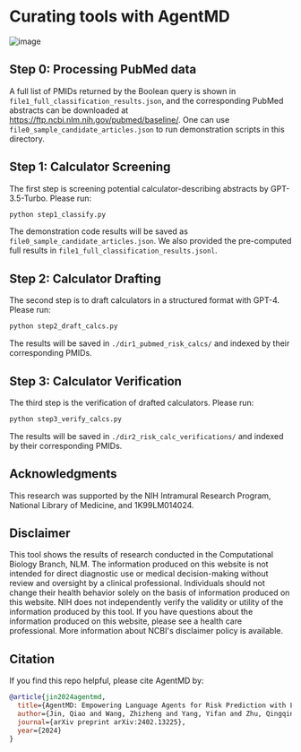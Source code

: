 # Curating tools with AgentMD

![image](https://github.com/user-attachments/assets/055c8f44-8576-41e6-aaeb-3aa34a40fa36)

## Step 0: Processing PubMed data
A full list of PMIDs returned by the Boolean query is shown in `file1_full_classification_results.json`, and the corresponding PubMed abstracts can be downloaded at https://ftp.ncbi.nlm.nih.gov/pubmed/baseline/.
One can use `file0_sample_candidate_articles.json` to run demonstration scripts in this directory.

## Step 1: Calculator Screening

The first step is screening potential calculator-describing abstracts by GPT-3.5-Turbo. Please run:

```bash
python step1_classify.py
```

The demonstration code results will be saved as `file0_sample_candidate_articles.json`. We also provided the pre-computed full results in `file1_full_classification_results.jsonl`.

## Step 2: Calculator Drafting

The second step is to draft calculators in a structured format with GPT-4. Please run:

```bash
python step2_draft_calcs.py
```

The results will be saved in `./dir1_pubmed_risk_calcs/` and indexed by their corresponding PMIDs.

## Step 3: Calculator Verification

The third step is the verification of drafted calculators. Please run:

```bash
python step3_verify_calcs.py
```

The results will be saved in `./dir2_risk_calc_verifications/` and indexed by their corresponding PMIDs.

## Acknowledgments

This research was supported by the NIH Intramural Research Program, National Library of Medicine, and 1K99LM014024.

## Disclaimer

This tool shows the results of research conducted in the Computational Biology Branch, NLM. The information produced on this website is not intended for direct diagnostic use or medical decision-making without review and oversight by a clinical professional. Individuals should not change their health behavior solely on the basis of information produced on this website. NIH does not independently verify the validity or utility of the information produced by this tool. If you have questions about the information produced on this website, please see a health care professional. More information about NCBI's disclaimer policy is available.

## Citation

If you find this repo helpful, please cite AgentMD by:
```bibtex
@article{jin2024agentmd,
  title={AgentMD: Empowering Language Agents for Risk Prediction with Large-Scale Clinical Tool Learning},
  author={Jin, Qiao and Wang, Zhizheng and Yang, Yifan and Zhu, Qingqing and Wright, Donald and Huang, Thomas and Wilbur, W John and He, Zhe and Taylor, Andrew and Chen, Qingyu and others},
  journal={arXiv preprint arXiv:2402.13225},
  year={2024}
}
```
